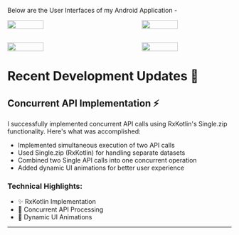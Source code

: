 Below are the User Interfaces of my Android Application - 


<div style="display: flex; justify-content: space-between; gap: 60px; margin-bottom: 30px;">
  <img src="https://github.com/user-attachments/assets/05a69c5b-14b4-414e-9437-af9e09438077" width="40%" />
  <img src="https://github.com/user-attachments/assets/988af2f3-2206-4ebf-abb1-29727e8063ee" width="40%" />
</div>

<div style="display: flex; justify-content: space-between; gap: 60px;">
  <img src="https://github.com/user-attachments/assets/d5c75f2c-b359-4ccc-879c-92ad947f7c45" width="40%" />
  <img src="https://github.com/user-attachments/assets/a53e1baa-195a-4e91-bd6c-51deaf0c550e" width="40%" />
</div>



# Recent Development Updates 🚀

## Concurrent API Implementation ⚡

I successfully implemented concurrent API calls using RxKotlin's Single.zip functionality. Here's what was accomplished:

- Implemented simultaneous execution of two API calls
- Used Single.zip (RxKotlin) for handling separate datasets
- Combined two Single API calls into one concurrent operation
- Added dynamic UI animations for better user experience

### Technical Highlights:
- ✨ RxKotlin Implementation
- 🔄 Concurrent API Processing
- 💫 Dynamic UI Animations

---

